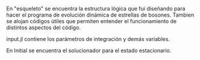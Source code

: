 En "esqueleto" se encuentra la estructura lógica que fui diseñando para hacer el programa de evolución dinámica de estrellas de bosones.
Tambien se alojan códigos útiles que permiten entender el funcionamiento de distintos aspectos del código.

input.jl contiene los parámetros de integración y demás variables.

En Initial se encuentra el solucionador para el estado estacionario. 
